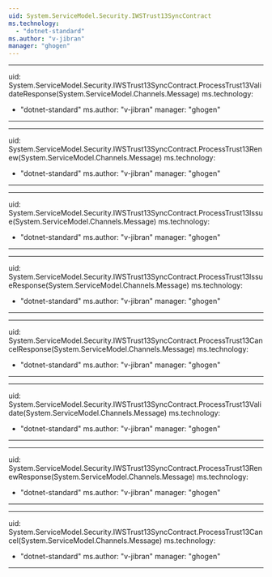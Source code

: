 ```yaml
---
uid: System.ServiceModel.Security.IWSTrust13SyncContract
ms.technology: 
  - "dotnet-standard"
ms.author: "v-jibran"
manager: "ghogen"
---
```


---
uid: System.ServiceModel.Security.IWSTrust13SyncContract.ProcessTrust13ValidateResponse(System.ServiceModel.Channels.Message)
ms.technology: 
  - "dotnet-standard"
ms.author: "v-jibran"
manager: "ghogen"
---

---
uid: System.ServiceModel.Security.IWSTrust13SyncContract.ProcessTrust13Renew(System.ServiceModel.Channels.Message)
ms.technology: 
  - "dotnet-standard"
ms.author: "v-jibran"
manager: "ghogen"
---

---
uid: System.ServiceModel.Security.IWSTrust13SyncContract.ProcessTrust13Issue(System.ServiceModel.Channels.Message)
ms.technology: 
  - "dotnet-standard"
ms.author: "v-jibran"
manager: "ghogen"
---

---
uid: System.ServiceModel.Security.IWSTrust13SyncContract.ProcessTrust13IssueResponse(System.ServiceModel.Channels.Message)
ms.technology: 
  - "dotnet-standard"
ms.author: "v-jibran"
manager: "ghogen"
---

---
uid: System.ServiceModel.Security.IWSTrust13SyncContract.ProcessTrust13CancelResponse(System.ServiceModel.Channels.Message)
ms.technology: 
  - "dotnet-standard"
ms.author: "v-jibran"
manager: "ghogen"
---

---
uid: System.ServiceModel.Security.IWSTrust13SyncContract.ProcessTrust13Validate(System.ServiceModel.Channels.Message)
ms.technology: 
  - "dotnet-standard"
ms.author: "v-jibran"
manager: "ghogen"
---

---
uid: System.ServiceModel.Security.IWSTrust13SyncContract.ProcessTrust13RenewResponse(System.ServiceModel.Channels.Message)
ms.technology: 
  - "dotnet-standard"
ms.author: "v-jibran"
manager: "ghogen"
---

---
uid: System.ServiceModel.Security.IWSTrust13SyncContract.ProcessTrust13Cancel(System.ServiceModel.Channels.Message)
ms.technology: 
  - "dotnet-standard"
ms.author: "v-jibran"
manager: "ghogen"
---
